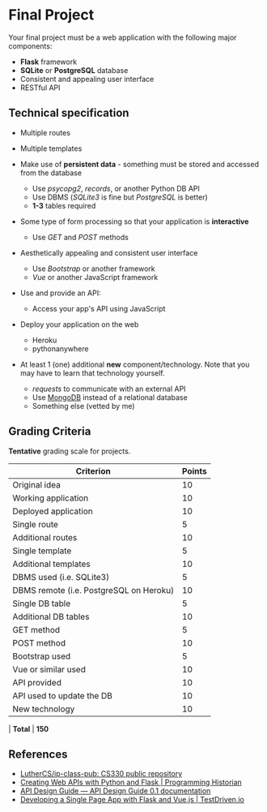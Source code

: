 # Final Project

Your final project must be a web application with the following major components:

* **Flask** framework
* **SQLite** or **PostgreSQL** database
* Consistent and appealing user interface
* RESTful API

## Technical specification

* Multiple routes

* Multiple templates

* Make use of **persistent data** - something must be stored and accessed from the database
  * Use *psycopg2*, *records*, or another Python DB API
  * Use DBMS (*SQLite3* is fine but *PostgreSQL* is better)
  * **1-3** tables required

* Some type of form processing so that your application is **interactive**
  * Use *GET* and *POST* methods

* Aesthetically appealing and consistent user interface
  * Use *Bootstrap* or another framework
  * *Vue* or another JavaScript framework

* Use and provide an API:
  * Access your app's API using JavaScript

* Deploy your application on the web
  * Heroku
  * pythonanywhere

* At least 1 (one) additional **new** component/technology. Note that you may have to learn that technology yourself.

  * *requests* to communicate with an external API
  * Use [MongoDB](https://www.mongodb.com/) instead of a relational database
  * Something else (vetted by me)

## Grading Criteria

**Tentative** grading scale for projects.

Criterion | Points
---|---
Original idea | 10
Working application | 10
Deployed application | 10
Single route | 5
Additional routes | 10
Single template | 5
Additional templates | 10
DBMS used (i.e. SQLite3) | 5
DBMS remote (i.e. PostgreSQL on Heroku) | 10
Single DB table | 5
Additional DB tables | 10
GET method | 5
POST method | 10
Bootstrap used | 5
Vue or similar used | 10
API provided | 10
API used to update the DB | 10
New technology | 10
|
**Total** | **150**

## References

* [LutherCS/ip-class-pub: CS330 public repository](https://github.com/LutherCS/ip-class-pub)
* [Creating Web APIs with Python and Flask | Programming Historian](https://programminghistorian.org/en/lessons/creating-apis-with-python-and-flask)
* [API Design Guide — API Design Guide 0.1 documentation](https://apiguide.readthedocs.io/en/latest/index.html)
* [Developing a Single Page App with Flask and Vue.js | TestDriven.io](https://testdriven.io/blog/developing-a-single-page-app-with-flask-and-vuejs/)
